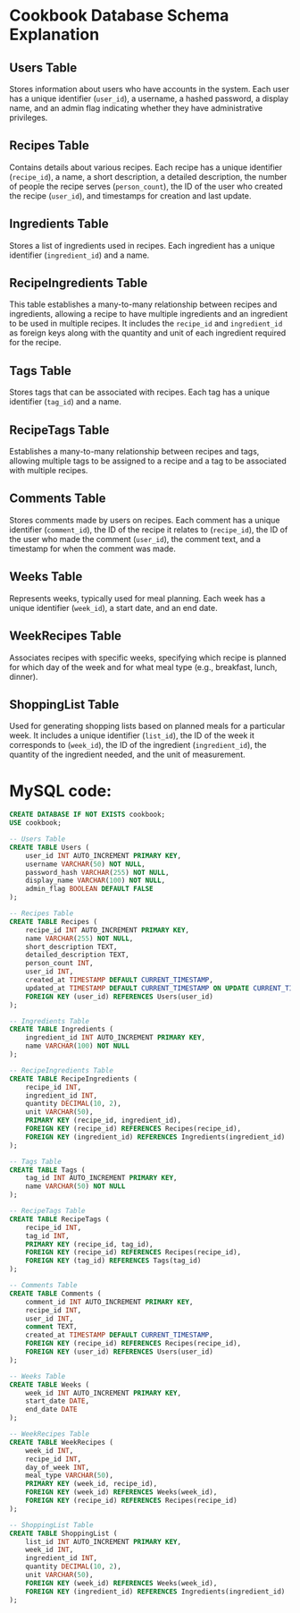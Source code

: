 # Cookbook Database Schema Explanation

## Users Table
Stores information about users who have accounts in the system. Each user has a unique identifier (`user_id`), a username, a hashed password, a display name, and an admin flag indicating whether they have administrative privileges.

## Recipes Table
Contains details about various recipes. Each recipe has a unique identifier (`recipe_id`), a name, a short description, a detailed description, the number of people the recipe serves (`person_count`), the ID of the user who created the recipe (`user_id`), and timestamps for creation and last update.

## Ingredients Table
Stores a list of ingredients used in recipes. Each ingredient has a unique identifier (`ingredient_id`) and a name.

## RecipeIngredients Table
This table establishes a many-to-many relationship between recipes and ingredients, allowing a recipe to have multiple ingredients and an ingredient to be used in multiple recipes. It includes the `recipe_id` and `ingredient_id` as foreign keys along with the quantity and unit of each ingredient required for the recipe.

## Tags Table
Stores tags that can be associated with recipes. Each tag has a unique identifier (`tag_id`) and a name.

## RecipeTags Table
Establishes a many-to-many relationship between recipes and tags, allowing multiple tags to be assigned to a recipe and a tag to be associated with multiple recipes.

## Comments Table
Stores comments made by users on recipes. Each comment has a unique identifier (`comment_id`), the ID of the recipe it relates to (`recipe_id`), the ID of the user who made the comment (`user_id`), the comment text, and a timestamp for when the comment was made.

## Weeks Table
Represents weeks, typically used for meal planning. Each week has a unique identifier (`week_id`), a start date, and an end date.

## WeekRecipes Table
Associates recipes with specific weeks, specifying which recipe is planned for which day of the week and for what meal type (e.g., breakfast, lunch, dinner).

## ShoppingList Table
Used for generating shopping lists based on planned meals for a particular week. It includes a unique identifier (`list_id`), the ID of the week it corresponds to (`week_id`), the ID of the ingredient (`ingredient_id`), the quantity of the ingredient needed, and the unit of measurement.

# MySQL code:
```sql
CREATE DATABASE IF NOT EXISTS cookbook;
USE cookbook;

-- Users Table
CREATE TABLE Users (
    user_id INT AUTO_INCREMENT PRIMARY KEY,
    username VARCHAR(50) NOT NULL,
    password_hash VARCHAR(255) NOT NULL,
    display_name VARCHAR(100) NOT NULL,
    admin_flag BOOLEAN DEFAULT FALSE
);

-- Recipes Table
CREATE TABLE Recipes (
    recipe_id INT AUTO_INCREMENT PRIMARY KEY,
    name VARCHAR(255) NOT NULL,
    short_description TEXT,
    detailed_description TEXT,
    person_count INT,
    user_id INT,
    created_at TIMESTAMP DEFAULT CURRENT_TIMESTAMP,
    updated_at TIMESTAMP DEFAULT CURRENT_TIMESTAMP ON UPDATE CURRENT_TIMESTAMP,
    FOREIGN KEY (user_id) REFERENCES Users(user_id)
);

-- Ingredients Table
CREATE TABLE Ingredients (
    ingredient_id INT AUTO_INCREMENT PRIMARY KEY,
    name VARCHAR(100) NOT NULL
);

-- RecipeIngredients Table
CREATE TABLE RecipeIngredients (
    recipe_id INT,
    ingredient_id INT,
    quantity DECIMAL(10, 2),
    unit VARCHAR(50),
    PRIMARY KEY (recipe_id, ingredient_id),
    FOREIGN KEY (recipe_id) REFERENCES Recipes(recipe_id),
    FOREIGN KEY (ingredient_id) REFERENCES Ingredients(ingredient_id)
);

-- Tags Table
CREATE TABLE Tags (
    tag_id INT AUTO_INCREMENT PRIMARY KEY,
    name VARCHAR(50) NOT NULL
);

-- RecipeTags Table
CREATE TABLE RecipeTags (
    recipe_id INT,
    tag_id INT,
    PRIMARY KEY (recipe_id, tag_id),
    FOREIGN KEY (recipe_id) REFERENCES Recipes(recipe_id),
    FOREIGN KEY (tag_id) REFERENCES Tags(tag_id)
);

-- Comments Table
CREATE TABLE Comments (
    comment_id INT AUTO_INCREMENT PRIMARY KEY,
    recipe_id INT,
    user_id INT,
    comment TEXT,
    created_at TIMESTAMP DEFAULT CURRENT_TIMESTAMP,
    FOREIGN KEY (recipe_id) REFERENCES Recipes(recipe_id),
    FOREIGN KEY (user_id) REFERENCES Users(user_id)
);

-- Weeks Table
CREATE TABLE Weeks (
    week_id INT AUTO_INCREMENT PRIMARY KEY,
    start_date DATE,
    end_date DATE
);

-- WeekRecipes Table
CREATE TABLE WeekRecipes (
    week_id INT,
    recipe_id INT,
    day_of_week INT,
    meal_type VARCHAR(50),
    PRIMARY KEY (week_id, recipe_id),
    FOREIGN KEY (week_id) REFERENCES Weeks(week_id),
    FOREIGN KEY (recipe_id) REFERENCES Recipes(recipe_id)
);

-- ShoppingList Table
CREATE TABLE ShoppingList (
    list_id INT AUTO_INCREMENT PRIMARY KEY,
    week_id INT,
    ingredient_id INT,
    quantity DECIMAL(10, 2),
    unit VARCHAR(50),
    FOREIGN KEY (week_id) REFERENCES Weeks(week_id),
    FOREIGN KEY (ingredient_id) REFERENCES Ingredients(ingredient_id)
);
